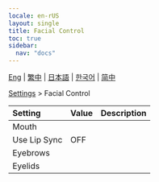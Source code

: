 ```yaml
---
locale: en-rUS
layout: single
title: Facial Control
toc: true
sidebar:
  nav: "docs"
---
```

[Eng](/dancexr/menu/2025.4/actor/facial_debug) | [繁中](/tw/dancexr/menu/2025.4/actor/facial_debug) | [日本語](/jp/dancexr/menu/2025.4/actor/facial_debug) | [한국어](/kr/dancexr/menu/2025.4/actor/facial_debug) | [简中](/zh/dancexr/menu/2025.4/actor/facial_debug)

[Settings](../menu#Settings) > Facial Control



| Setting | Value | Description |
| :--- | --- | :--- |
| Mouth || 
| Use Lip Sync | OFF | 
| Eyebrows || 
| Eyelids || 

